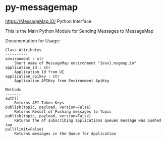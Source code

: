 # py-messagemap
https://MessageMap.IO/ Python Interface

This is the Main Python Module for Sending Messages to MessageMap

Documentation for Usage:

    Class Attributes
    ----------
    environment : str
        Short name of MessageMap environment "{env}.msgmap.io"
    application_id : str
        Application Id from UI
    application_apikey : str
        Application APIKey from Environment ApiKey

    Methods
    -------
    auth()
        Returns API Token Keys
    publish(topic, payload, version=False)
        Returns Result of Pushing messages to Topic
    publish(topic, payload, version=False)
        Returns the of subscribing applications queues message was pushed too
    pull(limit=False)
        Returns messages in the Queue for Application